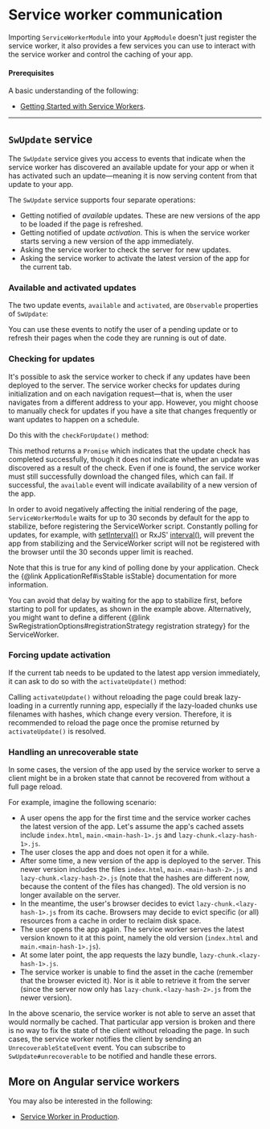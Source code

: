 # Service worker communication

Importing `ServiceWorkerModule` into your `AppModule` doesn't just register the service worker, it also provides a few services you can use to interact with the service worker and control the caching of your app.

#### Prerequisites

A basic understanding of the following:
* [Getting Started with Service Workers](guide/service-worker-getting-started).

<hr />


## `SwUpdate` service

The `SwUpdate` service gives you access to events that indicate when the service worker has discovered an available update for your app or when it has activated such an update&mdash;meaning it is now serving content from that update to your app.

The `SwUpdate` service supports four separate operations:
* Getting notified of *available* updates. These are new versions of the app to be loaded if the page is refreshed.
* Getting notified of update *activation*. This is when the service worker starts serving a new version of the app immediately.
* Asking the service worker to check the server for new updates.
* Asking the service worker to activate the latest version of the app for the current tab.

### Available and activated updates

The two update events, `available` and `activated`, are `Observable` properties of `SwUpdate`:

<code-example path="service-worker-getting-started/src/app/log-update.service.ts" header="log-update.service.ts" region="sw-update"></code-example>


You can use these events to notify the user of a pending update or to refresh their pages when the code they are running is out of date.

### Checking for updates

It's possible to ask the service worker to check if any updates have been deployed to the server.
The service worker checks for updates during initialization and on each navigation request&mdash;that is, when the user navigates from a different address to your app.
However, you might choose to manually check for updates if you have a site that changes frequently or want updates to happen on a schedule.

Do this with the `checkForUpdate()` method:

<code-example path="service-worker-getting-started/src/app/check-for-update.service.ts" header="check-for-update.service.ts"></code-example>

This method returns a `Promise` which indicates that the update check has completed successfully, though it does not indicate whether an update was discovered as a result of the check. Even if one is found, the service worker must still successfully download the changed files, which can fail. If successful, the `available` event will indicate availability of a new version of the app.

<div class="alert is-important">

In order to avoid negatively affecting the initial rendering of the page, `ServiceWorkerModule` waits for up to 30 seconds by default for the app to stabilize, before registering the ServiceWorker script.
Constantly polling for updates, for example, with [setInterval()](https://developer.mozilla.org/en-US/docs/Web/API/WindowOrWorkerGlobalScope/setInterval) or RxJS' [interval()](https://rxjs.dev/api/index/function/interval), will prevent the app from stabilizing and the ServiceWorker script will not be registered with the browser until the 30 seconds upper limit is reached.

Note that this is true for any kind of polling done by your application.
Check the {@link ApplicationRef#isStable isStable} documentation for more information.

You can avoid that delay by waiting for the app to stabilize first, before starting to poll for updates, as shown in the example above.
Alternatively, you might want to define a different {@link SwRegistrationOptions#registrationStrategy registration strategy} for the ServiceWorker.

</div>

### Forcing update activation

If the current tab needs to be updated to the latest app version immediately, it can ask to do so with the `activateUpdate()` method:

<code-example path="service-worker-getting-started/src/app/prompt-update.service.ts" header="prompt-update.service.ts" region="sw-activate"></code-example>

<div class="alert is-important">

Calling `activateUpdate()` without reloading the page could break lazy-loading in a currently running app, especially if the lazy-loaded chunks use filenames with hashes, which change every version.
Therefore, it is recommended to reload the page once the promise returned by `activateUpdate()` is resolved.

</div>

### Handling an unrecoverable state

In some cases, the version of the app used by the service worker to serve a client might be in a broken state that cannot be recovered from without a full page reload.

For example, imagine the following scenario:
- A user opens the app for the first time and the service worker caches the latest version of the app.
  Let's assume the app's cached assets include `index.html`, `main.<main-hash-1>.js` and `lazy-chunk.<lazy-hash-1>.js`.
- The user closes the app and does not open it for a while.
- After some time, a new version of the app is deployed to the server.
  This newer version includes the files `index.html`, `main.<main-hash-2>.js` and `lazy-chunk.<lazy-hash-2>.js` (note that the hashes are different now, because the content of the files has changed).
  The old version is no longer available on the server.
- In the meantime, the user's browser decides to evict `lazy-chunk.<lazy-hash-1>.js` from its cache.
  Browsers may decide to evict specific (or all) resources from a cache in order to reclaim disk space.
- The user opens the app again.
  The service worker serves the latest version known to it at this point, namely the old version (`index.html` and `main.<main-hash-1>.js`).
- At some later point, the app requests the lazy bundle, `lazy-chunk.<lazy-hash-1>.js`.
- The service worker is unable to find the asset in the cache (remember that the browser evicted it).
  Nor is it able to retrieve it from the server (since the server now only has `lazy-chunk.<lazy-hash-2>.js` from the newer version).

In the above scenario, the service worker is not able to serve an asset that would normally be cached.
That particular app version is broken and there is no way to fix the state of the client without reloading the page.
In such cases, the service worker notifies the client by sending an `UnrecoverableStateEvent` event.
You can subscribe to `SwUpdate#unrecoverable` to be notified and handle these errors.

<code-example path="service-worker-getting-started/src/app/handle-unrecoverable-state.service.ts" header="handle-unrecoverable-state.service.ts" region="sw-unrecoverable-state"></code-example>


## More on Angular service workers

You may also be interested in the following:
* [Service Worker in Production](guide/service-worker-devops).
